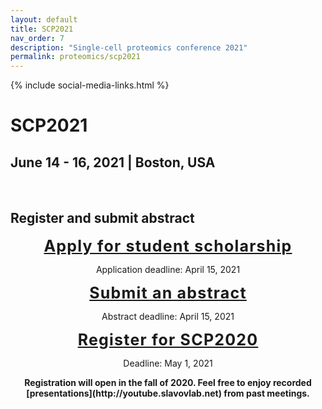 ```yaml
---
layout: default
title: SCP2021
nav_order: 7
description: "Single-cell proteomics conference 2021"
permalink: proteomics/scp2021
---
```

{% include social-media-links.html %}

# SCP2021
## June 14 - 16, 2021 | Boston, USA  



&nbsp;

<!--
## Registration

Registration will open in the fall of 2020. Feel free to enjoy recorded [presentations](http://youtube.slavovlab.net) from past meetings.

<script language="javascript" type="text/javascript" src="https://web.northeastern.edu/slavovlab/bin/toggle.js"></script>
<link rel="stylesheet" type="text/css" href="http://slavovlab.net/bin/SCPtable.css"> -->



## Register and submit abstract

<div style="font-size: 25px; letter-spacing: 1.2px; text-align: center;"><strong><a href="https://forms.gle/rYK1o6EichEAFtPg8" target="_blank" rel="noopener noreferrer">Apply for student scholarship</a></strong></div>
<p style="text-align: center;">Application deadline: April 15, 2021</p>


<div style="font-size: 25px; letter-spacing: 1.2px; text-align: center;"><strong><a href="https://forms.gle/YzRPdXMmTh67RuCaA" target="_blank" rel="noopener noreferrer">Submit an abstract</a></strong></div>
<p style="text-align: center;">Abstract deadline: April 15, 2021</p>



<div style="font-size: 25px; letter-spacing: 1.2px; text-align: center;"><strong><a href="https://docs.google.com/forms/d/1BX43pba89eMExrveUBdTotJOtAnNgqKBeipkDHTW1q4/edit" target="_blank" >Register for SCP2020</a></strong></div>
<p style="text-align: center;">Deadline: May 1, 2021</p>
<p style="text-align: center;"><strong>Registration will open in the fall of 2020. Feel free to enjoy recorded [presentations](http://youtube.slavovlab.net) from past meetings.</strong></p>
